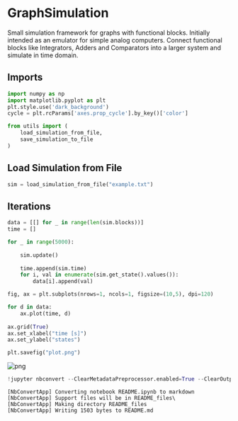 # GraphSimulation

Small simulation framework for graphs with functional blocks. Initially intended as an emulator for simple analog computers. Connect functional blocks like Integrators, Adders and Comparators into a larger system and simulate in time domain.

## Imports


```python
import numpy as np
import matplotlib.pyplot as plt
plt.style.use('dark_background')
cycle = plt.rcParams['axes.prop_cycle'].by_key()['color']

from utils import (
    load_simulation_from_file,
    save_simulation_to_file
)
```

## Load Simulation from File


```python
sim = load_simulation_from_file("example.txt")
```

## Iterations


```python
data = [[] for _ in range(len(sim.blocks))]
time = []

for _ in range(5000):
    
    sim.update()
    
    time.append(sim.time)
    for i, val in enumerate(sim.get_state().values()):
        data[i].append(val)

```


```python
fig, ax = plt.subplots(nrows=1, ncols=1, figsize=(10,5), dpi=120)

for d in data:
    ax.plot(time, d)
    
ax.grid(True)
ax.set_xlabel("time [s]")
ax.set_ylabel("states")

plt.savefig("plot.png")
```


    
![png](README_files/README_7_0.png)
    



```python
!jupyter nbconvert --ClearMetadataPreprocessor.enabled=True --ClearOutput.enabled=True --to markdown README.ipynb
```

    [NbConvertApp] Converting notebook README.ipynb to markdown
    [NbConvertApp] Support files will be in README_files\
    [NbConvertApp] Making directory README_files
    [NbConvertApp] Writing 1503 bytes to README.md
    
